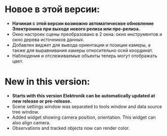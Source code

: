 # Новое в этой версии:
- **Начиная с этой версии возможно автоматическое обновление Электроника при выходе нового релиза или пре-релиза.**
- Окно настроек сцены преобразовано в 2 окна: окно инструментов и окно дерева источников данных.
- Добавлен виджет для вывода ориентации и позиции камеры, а также для выравнивания камеры относительно осей координат.
- Наблюдения и отслеживаемые объекты теперь могут отображать цвет.

# New in this version:
- **Starts with this version Elektronik can be automatically updated at new release or pre-release.**
- Scene settings window was separated to tools window and data source tree window.
- Added widget showing camera position, orientation. This widget can also align camera.
- Observations and tracked objects now can render color.
